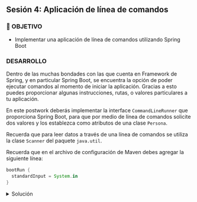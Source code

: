## Sesión 4: Aplicación de línea de comandos

### 🎯 OBJETIVO

- Implementar una aplicación de línea de comandos utilizando Spring Boot

### DESARROLLO

Dentro de las muchas bondades con las que cuenta en Framework de Spring, y en particular Spring Boot, se encuentra la opción de poder ejecutar comandos al momento de iniciar la aplicación. Gracias a esto puedes proporcionar algunas instrucciones, rutas, o valores particulares a tu aplicación.

En este postwork deberás implementar la interface `CommandLineRunner` que proporciona Spring Boot, para que por medio de línea de comandos solicite dos valores y los establezca como atributos de una clase `Persona`. 

Recuerda que para leer datos a través de una línea de comandos se utiliza la clase `Scanner` del paquete `java.util`.

Recuerda que en el archivo de configuración de Maven debes agregar la siguiente línea:

```groovy
bootRun {
  standardInput = System.in
}
```
<details>
  <summary>Solución</summary>

  
Crea un proyecto usando Spring Initializr desde el IDE IntelliJ Idea como lo hiciste en la primera sesión. Selecciona las siguientes opciones:

    Grupo, artefacto y nombre del proyecto.
    Tipo de proyecto: **Maven**.
    Lenguaje: **Java**.
    Forma de empaquetar la aplicación: **jar**.
    Versión de Java: **11** o superior.

![imagen](img/img_02.png)

En la siguiente ventana no selecciones ninguna dependencia; no las necesitaremos en este proyecto. Presiona el botón `Finish`.

Crea un nuevo paquete llamado `model` y dentro crea una clase `Persona`. Esta clase debe tener dos atributos de tipo `String`, un `nombre` y un `telefono`:

```java
public class Persona {
    private String nombre;
    private String telefono;
}
```

Agrega los métodos **setter** y **getter** de los atributos. Agrega también dos constructores, uno que no reciba ningún parámetro y otro que reciba los dos valores anteriores. También, sobreescribe el método `toString` para mostrar estos valores. Esto ayudará al momento de mostrar los valores de la instancia de `Persona` en la línea de comandos:

```java
public class Persona {
    private String nombre;
    private String telefono;

    public Persona() {
    }

    public Persona(String nombre, String telefono) {
        this.nombre = nombre;
        this.telefono = telefono;
    }

    public String getNombre() {
        return nombre;
    }

    public void setNombre(String nombre) {
        this.nombre = nombre;
    }

    public String getTelefono() {
        return telefono;
    }

    public void setTelefono(String telefono) {
        this.telefono = telefono;
    }

    @Override
    public String toString() {
        return "Persona{" +
                "nombre='" + nombre + '\'' +
                ", telefono='" + telefono + '\'' +
                '}';
    }
}

```

Spring Initializr crea de forma automática una clase con el mismo nombre del proyecto y el postfijo `Application`, `SolucionApplication` en este ejemplo. Esa clase estará decorada con la anotación `@SpringBootApplication`. Modifica esta clase para hacer que implemente la interface `CommandLineRunner`

```java
@SpringBootApplication
public class SolucionApplication implements CommandLineRunner {

    public static void main(String[] args) {
        SpringApplication.run(SolucionApplication.class, args);
    }
}
```

`CommandLineRunner` contiene un solo método el cual se ejecuta al momento de iniciar la aplicación. Es dentro de este método donde deberás colocar el código de la aplicación.

```java
@Override
public void run(String... args) throws Exception {

}
```

En el cuerpo de `run` usa una instancia de `Scanner` para leer la entrada que el usuario proporcione a través de la entrada estándar (el teclado). Aquí deberás leer el texto introducido y luego usarlo para establecer los valores de los atributos de `Persona`.

```java
@SpringBootApplication
public class SolucionApplication implements CommandLineRunner {

    public static void main(String[] args) {
        SpringApplication.run(SolucionApplication.class, args);
    }

    @Override
    public void run(String... args) throws Exception {
         Scanner reader = new Scanner(System.in);

        System.out.println("Introduce el nombre: ");
        String nombre = reader.nextLine();

        System.out.println("Introduce el teléfono: ");
        String telefono = reader.nextLine();
    }
}

```

Ahora usa los valores anteriores para crear una nueva instancia de `Persona` usando el constructor que recibe ambos, y luego imprime el objeto creado:

```java
   @Override
    public void run(String... args) throws Exception {
        Scanner reader = new Scanner(System.in);

        System.out.println("Introduce el nombre: ");
        String nombre = reader.nextLine();

        System.out.println("Introduce el teléfono: ");
        String telefono = reader.nextLine();

        Persona persona = new Persona(nombre, telefono);

        System.out.println(persona);
    }
```

Ejecuta la aplicación. Si lo haces desde IntelliJ Idea deberás hacer clic en la consola y comenzar a escribir cuando se soliciten los datos:


![imagen](img/img_03.png)

La aplicación se detendrá de forma automática cuando el resultado se imprima en pantalla.

</details>